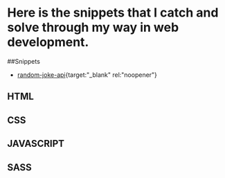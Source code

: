# Here is the snippets that I catch and solve through my way in web development.
##Snippets
- [random-joke-api](https://yamanx8.github.io/snippets/random-joke-api/){target:"_blank" rel:"noopener"}

## HTML
## CSS
## JAVASCRIPT
## SASS
